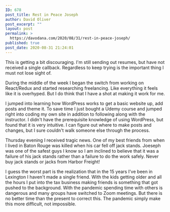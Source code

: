 ```yaml
---
ID: 678
post_title: Rest in Peace Joseph
author: David Oliver
post_excerpt: ""
layout: post
permalink: >
  https://davodana.com/2020/08/31/rest-in-peace-joseph/
published: true
post_date: 2020-08-31 21:24:01
---
```

<!-- wp:paragraph {"dropCap":true} -->
<p class="has-drop-cap">This is getting a bit discouraging.  I'm still sending out resumes, but have not received a single callback.  Regardless to keep trying is the important thing I must not lose sight of.</p>
<!-- /wp:paragraph -->

<!-- wp:paragraph -->
<p>During the middle of the week I began the switch from working on React/Redux and started researching freelancing. Like everything it feels like it is overhyped. But I do think that I have a shot at making it work for me.</p>
<!-- /wp:paragraph -->

<!-- wp:paragraph -->
<p>I jumped into learning how WordPress works to get a basic website up, add posts and theme it. To save time I just bought a Udemy course and jumped right into coding my own site in addition to following along with the instructor. I didn't have the prerequisite knowledge of using WordPress, but found that it is very intuitive. I can figure out where to make posts and changes, but I sure couldn't walk someone else through the process.</p>
<!-- /wp:paragraph -->

<!-- wp:paragraph -->
<p>Thursday evening I received tragic news. One of my best friends from when I lived in Baton Rouge was killed when his car fell off jack stands. Joeseph was one of the safest guys I know so I am inclined to believe that it was a failure of his jack stands rather than a failure to do the work safely. Never buy jack stands or jacks from Harbor Freight!</p>
<!-- /wp:paragraph -->

<!-- wp:paragraph -->
<p>I guess the worst part is the realization that in the 15 years I've been in Lexington I haven't made a single friend. With the kids getting older and all the hours I put into the tax business making friends is something that got pushed to the background. With the pandemic spending time with others is dangerous and many groups have switched to Zoom meetings.  But there is no better time than the present to correct this. The pandemic simply make this more difficult, not impossible.</p>
<!-- /wp:paragraph -->